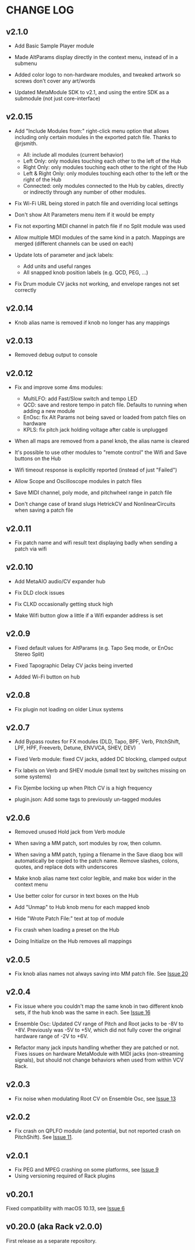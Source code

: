 # CHANGE LOG

## v2.1.0

- Add Basic Sample Player module

- Made AltParams display directly in the context menu, instead of in a submenu

- Added color logo to non-hardware modules, and tweaked artwork so screws don't cover any art/words

- Updated MetaModule SDK to v2.1, and using the entire SDK as a submodule (not just core-interface)


## v2.0.15

- Add "Include Modules from:" right-click menu option that allows including only certain modules in the exported patch file. 
  Thanks to @rjsmith.
   - All: include all modules (current behavior)
   - Left Only: only modules touching each other to the left of the Hub
   - Right Only: only modules touching each other to the right of the Hub
   - Left & Right Only: only modules touching each other to the left or the right of the Hub
   - Connected: only modules connected to the Hub by cables, directly or indirectly through any number of other modules.

- Fix Wi-Fi URL being stored in patch file and overriding local settings

- Don't show Alt Parameters menu item if it would be empty

- Fix not exporting MIDI channel in patch file if no Split module was used

- Allow multiple MIDI modules of the same kind in a patch. Mappings are merged (different channels can be used on each)

- Update lots of parameter and jack labels:
  - Add units and useful ranges
  - All snapped knob position labels (e.g. QCD, PEG, ...)

- Fix Drum module CV jacks not working, and envelope ranges not set correctly

## v2.0.14

- Knob alias name is removed if knob no longer has any mappings

## v2.0.13

- Removed debug output to console

## v2.0.12

- Fix and improve some 4ms modules:
  - MultiLFO: add Fast/Slow switch and tempo LED
  - QCD: save and restore tempo in patch file. Defaults to running when adding a new module
  - EnOsc: fix Alt Params not being saved or loaded from patch files on hardware
  - KPLS: fix pitch jack holding voltage after cable is unplugged

- When all maps are removed from a panel knob, the alias name is cleared

- It's possible to use other modules to "remote control" the Wifi and Save buttons on the Hub

- Wifi timeout response is explicitly reported (instead of just "Failed")

- Allow Scope and Oscilloscope modules in patch files

- Save MIDI channel, poly mode, and pitchwheel range in patch file

- Don't change case of brand slugs HetrickCV and NonlinearCircuits when saving a patch file

## v2.0.11

- Fix patch name and wifi result text displaying badly when sending a patch via wifi

## v2.0.10

- Add MetaAIO audio/CV expander hub

- Fix DLD clock issues

- Fix CLKD occasionally getting stuck high

- Make Wifi button glow a little if a Wifi expander address is set

## v2.0.9

- Fixed default values for AltParams (e.g. Tapo Seq mode, or EnOsc Stereo Split)

- Fixed Tapographic Delay CV jacks being inverted

- Added Wi-Fi button on hub


## v2.0.8

- Fix plugin not loading on older Linux systems

## v2.0.7

- Add Bypass routes for FX modules (DLD, Tapo, BPF, Verb, PitchShift, LPF, HPF, Freeverb, Detune, ENVVCA, SHEV, DEV)

- Fixed Verb module: fixed CV jacks, added DC blocking, clamped output

- Fix labels on Verb and SHEV module (small text by switches missing on some systems)

- Fix Djembe locking up when Pitch CV is a high frequency

- plugin.json: Add some tags to previously un-tagged modules

## v2.0.6

- Removed unused Hold jack from Verb module

- When saving a MM patch, sort modules by row, then column.

- When saving a MM patch, typing a filename in the Save diaog box will
  automatically be copied to the patch name. Remove slashes, colons, quotes,
  and replace dots with underscores

- Make knob alias name text color legible, and make box wider in the context menu

- Use better color for cursor in text boxes on the Hub

- Add "Unmap" to Hub knob menu for each mapped knob

- Hide "Wrote Patch File:" text at top of module

- Fix crash when loading a preset on the Hub

- Doing Initialize on the Hub removes all mappings


## v2.0.5

- Fix knob alias names not always saving into MM patch file. See [Issue 20](https://github.com/4ms/4ms-vcv/issues/20)

## v2.0.4

- Fix issue where you couldn't map the same knob in two different knob sets,
  if the hub knob was the same in each. 
  See [Issue 16](https://github.com/4ms/4ms-vcv/issues/16)

- Ensemble Osc: Updated CV range of Pitch and Root jacks to be -8V to +8V.
  Previously was -5V to +5V, which did not fully cover the original hardware
  range of -2V to +6V.

- Refactor many jack inputs handling whether they are patched or not. Fixes
  issues on hardware MetaModule with MIDI jacks (non-streaming signals), but
  should not change behaviors when used from within VCV Rack.


## v2.0.3

- Fix noise when modulating Root CV on Ensemble Osc, see [Issue 13](https://github.com/4ms/4ms-vcv/issues/13)

## v2.0.2

- Fix crash on QPLFO module (and potential, but not reported crash on
  PitchShift). See [Issue 11](https://github.com/4ms/4ms-vcv/issues/11).

## v2.0.1

- Fix PEG and MPEG crashing on some platforms, see [Issue 9](https://github.com/4ms/4ms-vcv/issues/9)
- Using versioning required of Rack plugins


## v0.20.1 

Fixed compatibility with macOS 10.13, see [Issue 6](https://github.com/4ms/4ms-vcv/issues/6)

## v0.20.0 (aka Rack v2.0.0)

First release as a separate repository.


